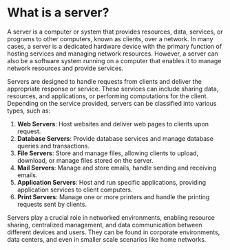 # What is a server?

A server is a computer or system that provides resources, data, services, or programs to other computers, known as clients, over a network. In many cases, a server is a dedicated hardware device with the primary function of hosting services and managing network resources. However, a server can also be a software system running on a computer that enables it to manage network resources and provide services.

Servers are designed to handle requests from clients and deliver the appropriate response or service. These services can include sharing data, resources, and applications, or performing computations for the client. Depending on the service provided, servers can be classified into various types, such as:

1. **Web Servers**: Host websites and deliver web pages to clients upon request.
2. **Database Servers**: Provide database services and manage database queries and transactions.
3. **File Servers**: Store and manage files, allowing clients to upload, download, or manage files stored on the server.
4. **Mail Servers**: Manage and store emails, handle sending and receiving emails.
5. **Application Servers**: Host and run specific applications, providing application services to client computers.
6. **Print Servers**: Manage one or more printers and handle the printing requests sent by clients.

Servers play a crucial role in networked environments, enabling resource sharing, centralized management, and data communication between different devices and users. They can be found in corporate environments, data centers, and even in smaller scale scenarios like home networks.
